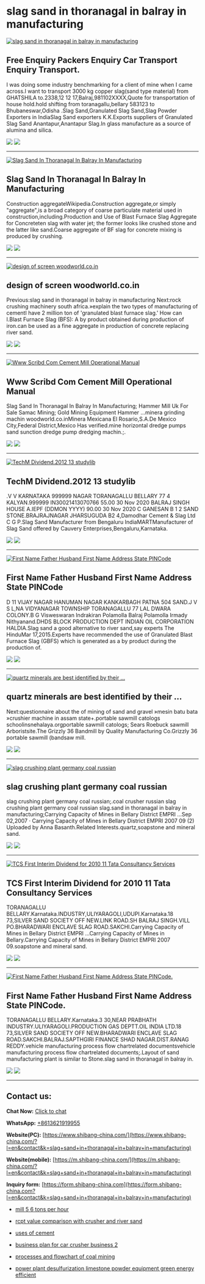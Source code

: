 # slag sand in thoranagal in balray in manufacturing

<a href="https://swt.shibang-china.com/?l=en&img&k=slag+sand+in+thoranagal+in+balray+in+manufacturing" target="_blank">![slag sand in thoranagal in balray in manufacturing](http://static.shibang-china.com/all-800x300/955.jpg)</a>

## Free Enquiry Packers Enquiry Car Transport Enquiry Transport.
I was doing some industry benchmarking for a client of mine when I came across.I want to transport 3000 kg copper slag(sand type material) from GHATSHILA to.2338,12 12 17,Balraj,981102XXXX,Quote for transportation of house hold.hold shifting from toranagallu,bellary 583123 to Bhubaneswar,Odisha .Slag Sand,Granulated Slag Sand,Slag Powder Exporters in IndiaSlag Sand exporters K.K.Exports suppliers of Granulated Slag Sand Anantapur,Anantapur Slag.In glass manufacture as a source of alumina and silica.


<a href="https://whatsapp.shibangsoft.com/WhatsApp.php" target="_blank" title="WhatsApp">![](http://static.shibang-china.com/icon/whatsapp.png)</a> <a href="https://swt.shibang-china.com/?l=en&icon&k=slag+sand+in+thoranagal+in+balray+in+manufacturing" target="_blank">![](http://static.shibang-china.com/icon/chat-en.png)</a>

---

<a href="https://swt.shibang-china.com/?l=en&img&k=slag+sand+in+thoranagal+in+balray+in+manufacturing" target="_blank">![Slag Sand In Thoranagal In Balray In Manufacturing](http://static.shibang-china.com/all-800x300/546.jpg)</a>

## Slag Sand In Thoranagal In Balray In Manufacturing
Construction aggregateWikipedia.Construction aggregate,or simply &quot;aggregate&quot;,is a broad category of coarse particulate material used in construction,including.Production and Use of Blast Furnace Slag Aggregate for Concreteten slag with water jet; the former looks like crushed stone and the latter like sand.Coarse aggregate of BF slag for concrete mixing is produced by crushing.


<a href="https://whatsapp.shibangsoft.com/WhatsApp.php" target="_blank" title="WhatsApp">![](http://static.shibang-china.com/icon/whatsapp.png)</a> <a href="https://swt.shibang-china.com/?l=en&icon&k=slag+sand+in+thoranagal+in+balray+in+manufacturing" target="_blank">![](http://static.shibang-china.com/icon/chat-en.png)</a>

---

<a href="https://swt.shibang-china.com/?l=en&img&k=slag+sand+in+thoranagal+in+balray+in+manufacturing" target="_blank">![design of screen woodworld.co.in](http://static.shibang-china.com/all-800x300/876.jpg)</a>

## design of screen woodworld.co.in
Previous:slag sand in thoranagal in balray in manufacturing Next:rock crushing machinery south africa.&#187;explain the two types of manufacturing of cementI have 2 million ton of &#39;granulated blast furnace slag.&#39; How can I.Blast Furnace Slag (BFS): A by product obtained during production of iron.can be used as a fine aggregate in production of concrete replacing river sand.


<a href="https://whatsapp.shibangsoft.com/WhatsApp.php" target="_blank" title="WhatsApp">![](http://static.shibang-china.com/icon/whatsapp.png)</a> <a href="https://swt.shibang-china.com/?l=en&icon&k=slag+sand+in+thoranagal+in+balray+in+manufacturing" target="_blank">![](http://static.shibang-china.com/icon/chat-en.png)</a>

---

<a href="https://swt.shibang-china.com/?l=en&img&k=slag+sand+in+thoranagal+in+balray+in+manufacturing" target="_blank">![Www Scribd Com Cement Mill Operational Manual](http://static.shibang-china.com/all-800x300/978.jpg)</a>

## Www Scribd Com Cement Mill Operational Manual
Slag Sand In Thoranagal In Balray In Manufacturing; Hammer Mill Uk For Sale Samac Mining; Gold Mining Equipment Hammer …minera grinding machin woodworld.co.inMinera Mexicana El Rosario,S.A.De Mexico City,Federal District,Mexico Has verified.mine horizontal dredge pumps sand sunction dredge pump dredging machin.;.


<a href="https://whatsapp.shibangsoft.com/WhatsApp.php" target="_blank" title="WhatsApp">![](http://static.shibang-china.com/icon/whatsapp.png)</a> <a href="https://swt.shibang-china.com/?l=en&icon&k=slag+sand+in+thoranagal+in+balray+in+manufacturing" target="_blank">![](http://static.shibang-china.com/icon/chat-en.png)</a>

---

<a href="https://swt.shibang-china.com/?l=en&img&k=slag+sand+in+thoranagal+in+balray+in+manufacturing" target="_blank">![TechM Dividend.2012 13 studylib](http://static.shibang-china.com/all-800x300/1304.jpg)</a>

## TechM Dividend.2012 13 studylib
.V V KARNATAKA 999999 NAGAR TORANAGALLU BELLARY 77 4 KALYAN.999999 IN30021413070766 55.00 30 Nov 2020 BALRAJ SINGH HOUSE A.IEPF (DDMON YYYY) 90.00 30 Nov 2020 C GANESAN B 1 2 SAND STONE.BRAJRAJNAGAR JHARSUGUDA B2 4,Damodhar Cement &amp; Slag Ltd C G P.Slag Sand Manufacturer from Bengaluru IndiaMARTManufacturer of Slag Sand offered by Cauvery Enterprises,Bengaluru,Karnataka.


<a href="https://whatsapp.shibangsoft.com/WhatsApp.php" target="_blank" title="WhatsApp">![](http://static.shibang-china.com/icon/whatsapp.png)</a> <a href="https://swt.shibang-china.com/?l=en&icon&k=slag+sand+in+thoranagal+in+balray+in+manufacturing" target="_blank">![](http://static.shibang-china.com/icon/chat-en.png)</a>

---

<a href="https://swt.shibang-china.com/?l=en&img&k=slag+sand+in+thoranagal+in+balray+in+manufacturing" target="_blank">![First Name Father Husband First Name Address State PINCode](http://static.shibang-china.com/all-800x300/839.jpg)</a>

## First Name Father Husband First Name Address State PINCode
D 11 VIJAY NAGAR HANUMAN NAGAR KANKARBAGH PATNA 504 SAND.J V S L,NA VIDYANAGAR TOWNSHIP TORANAGALLU 77 LAL DWARA COLONY.B G Visweswaran Indrakiran Polamolla Balraj Polamolla Irmady Nithyanand.DHDS BLOCK PRODUCTION DEPT INDIAN OIL CORPORATION HALDIA.Slag sand a good alternative to river sand,say experts The HinduMar 17,2015.Experts have recommended the use of Granulated Blast Furnace Slag (GBFS) which is generated as a by product during the production of.


<a href="https://whatsapp.shibangsoft.com/WhatsApp.php" target="_blank" title="WhatsApp">![](http://static.shibang-china.com/icon/whatsapp.png)</a> <a href="https://swt.shibang-china.com/?l=en&icon&k=slag+sand+in+thoranagal+in+balray+in+manufacturing" target="_blank">![](http://static.shibang-china.com/icon/chat-en.png)</a>

---

<a href="https://swt.shibang-china.com/?l=en&img&k=slag+sand+in+thoranagal+in+balray+in+manufacturing" target="_blank">![quartz minerals are best identified by their …](http://static.shibang-china.com/all-800x300/1123.jpg)</a>

## quartz minerals are best identified by their …
Next:questionnaire about the of mining of sand and gravel &#187;mesin batu bata &#187;crushier machine in assam state+.portable sawmill catologs schoolinsnehalaya.orgportable sawmill catologs; Sears Roebuck sawmill Arboristsite.The Grizzly 36 Bandmill by Quality Manufacturing Co.Grizzly 36 portable sawmill (bandsaw mill.


<a href="https://whatsapp.shibangsoft.com/WhatsApp.php" target="_blank" title="WhatsApp">![](http://static.shibang-china.com/icon/whatsapp.png)</a> <a href="https://swt.shibang-china.com/?l=en&icon&k=slag+sand+in+thoranagal+in+balray+in+manufacturing" target="_blank">![](http://static.shibang-china.com/icon/chat-en.png)</a>

---

<a href="https://swt.shibang-china.com/?l=en&img&k=slag+sand+in+thoranagal+in+balray+in+manufacturing" target="_blank">![slag crushing plant germany coal russian](http://static.shibang-china.com/all-800x300/471.jpg)</a>

## slag crushing plant germany coal russian
slag crushing plant germany coal russian;.coal crusher russian slag crushing plant germany coal russian slag.sand in thoranagal in balray in manufacturing;Carrying Capacity of Mines in Bellary District EMPRI …Sep 02,2007&nbsp;&#0183;&#32;Carrying Capacity of Mines in Bellary District EMPRI 2007 09 (2) Uploaded by Anna Basanth.Related Interests.quartz,soapstone and mineral sand.


<a href="https://whatsapp.shibangsoft.com/WhatsApp.php" target="_blank" title="WhatsApp">![](http://static.shibang-china.com/icon/whatsapp.png)</a> <a href="https://swt.shibang-china.com/?l=en&icon&k=slag+sand+in+thoranagal+in+balray+in+manufacturing" target="_blank">![](http://static.shibang-china.com/icon/chat-en.png)</a>

---

<a href="https://swt.shibang-china.com/?l=en&img&k=slag+sand+in+thoranagal+in+balray+in+manufacturing" target="_blank">![TCS First Interim Dividend for 2010 11 Tata Consultancy Services](http://static.shibang-china.com/all-800x300/456.jpg)</a>

## TCS First Interim Dividend for 2010 11 Tata Consultancy Services
TORANAGALLU BELLARY.Karnataka.INDUSTRY,ULIYARAGOLI,UDUPI.Karnataka.18 73,SILVER SAND SOCIETY OFF NEW.LINK ROAD.SH BALRAJ SINGH.VILL PO.BHARADWARI ENCLAVE SLAG ROAD.SAKCHI.Carrying Capacity of Mines in Bellary District EMPRI …Carrying Capacity of Mines in Bellary.Carrying Capacity of Mines in Bellary District EMPRI 2007 09.soapstone and mineral sand.


<a href="https://whatsapp.shibangsoft.com/WhatsApp.php" target="_blank" title="WhatsApp">![](http://static.shibang-china.com/icon/whatsapp.png)</a> <a href="https://swt.shibang-china.com/?l=en&icon&k=slag+sand+in+thoranagal+in+balray+in+manufacturing" target="_blank">![](http://static.shibang-china.com/icon/chat-en.png)</a>

---

<a href="https://swt.shibang-china.com/?l=en&img&k=slag+sand+in+thoranagal+in+balray+in+manufacturing" target="_blank">![First Name Father Husband First Name Address State PINCode.](http://static.shibang-china.com/all-800x300/6.jpg)</a>

## First Name Father Husband First Name Address State PINCode.
TORANAGALLU BELLARY.Karnataka.3 30,NEAR PRABHATH INDUSTRY.ULIYARAGOLI.PRODUCTION GAS DEPTT.OIL INDIA LTD.18 73,SILVER SAND SOCIETY OFF NEW.BHARADWARI ENCLAVE SLAG ROAD.SAKCHI.BALRAJ.SAPTHGIRI FINANCE SHAD NAGAR.DIST.RANAG REDDY.vehicle manufacturing process flow chartrelated documentsvehicle manufacturing process flow chartrelated documents;.Layout of sand manufacturing plant is similar to Stone.slag sand in thoranagal in balray in.


<a href="https://whatsapp.shibangsoft.com/WhatsApp.php" target="_blank" title="WhatsApp">![](http://static.shibang-china.com/icon/whatsapp.png)</a> <a href="https://swt.shibang-china.com/?l=en&icon&k=slag+sand+in+thoranagal+in+balray+in+manufacturing" target="_blank">![](http://static.shibang-china.com/icon/chat-en.png)</a>

---
## Contact us:

**Chat Now:** [Click to chat](https://swt.shibang-china.com?l=en&contact&k=slag+sand+in+thoranagal+in+balray+in+manufacturing)

**WhatsApp:**  [+8613621919955](https://whatsapp.shibangsoft.com/WhatsApp.php)

**Website(PC):** [https://www.shibang-china.com/](https://www.shibang-china.com/?l=en&contact&k=slag+sand+in+thoranagal+in+balray+in+manufacturing)

**Website(mobile):** [https://m.shibang-china.com/](https://m.shibang-china.com/?l=en&contact&k=slag+sand+in+thoranagal+in+balray+in+manufacturing)

**Inquiry form:** [https://form.shibang-china.com](https://form.shibang-china.com?l=en&contact&k=slag+sand+in+thoranagal+in+balray+in+manufacturing)

* [mill 5 6 tons per hour](../132/mill%205%206%20tons%20per%20hour.md)

* [rcpt value comparison with crusher and river sand](../136/rcpt%20value%20comparison%20with%20crusher%20and%20river%20sand.md)

* [uses of cement](../127/uses%20of%20cement.md)

* [business plan for car crusher business 2](../126/business%20plan%20for%20car%20crusher%20business%202.md)

* [processes and flowchart of coal mining](../131/processes%20and%20flowchart%20of%20coal%20mining.md)

* [power plant desulfurization limestone powder equipment green energy efficient](../134/power%20plant%20desulfurization%20limestone%20powder%20equipment%20green%20energy%20efficient.md)